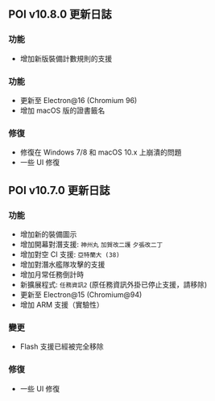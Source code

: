 ## POI v10.8.0 更新日誌

### 功能

- 增加新版裝備計數規則的支援

### 功能

- 更新至 Electron@16 (Chromium 96)
- 增加 macOS 版的證書籤名

### 修復

- 修復在 Windows 7/8 和 macOS 10.x 上崩潰的問題
- 一些 UI 修復

## POI v10.7.0 更新日誌

### 功能

- 增加新的裝備圖示
- 增加開幕對潛支援: `神州丸` `加賀改二護` `夕張改二丁`
- 增加對空 CI 支援: `亞特蘭大 (38)`
- 增加對潛水艦隊攻擊的支援
- 增加月常任務倒計時
- 新擴展程式: `任務資訊2` (原任務資訊外掛已停止支援，請移除)
- 更新至 Electron@15 (Chromium@94)
- 增加 ARM 支援（實驗性）

### 變更

- Flash 支援已經被完全移除

### 修復

- 一些 UI 修復
